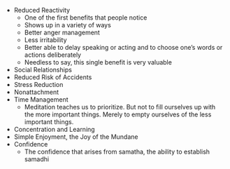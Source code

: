 - Reduced Reactivity
  - One of the first benefits that people notice
  - Shows up in a variety of ways
  - Better anger management
  - Less irritability
  - Better able to delay speaking or acting and to choose one’s words or actions deliberately
  - Needless to say, this single benefit is very valuable
- Social Relationships
- Reduced Risk of Accidents
- Stress Reduction
- Nonattachment
- Time Management
  - Meditation teaches us to prioritize. But not to fill ourselves up with the more important things. Merely to empty ourselves of the less important things.
- Concentration and Learning
- Simple Enjoyment, the Joy of the Mundane
- Confidence
  - The confidence that arises from samatha, the ability to establish samadhi

